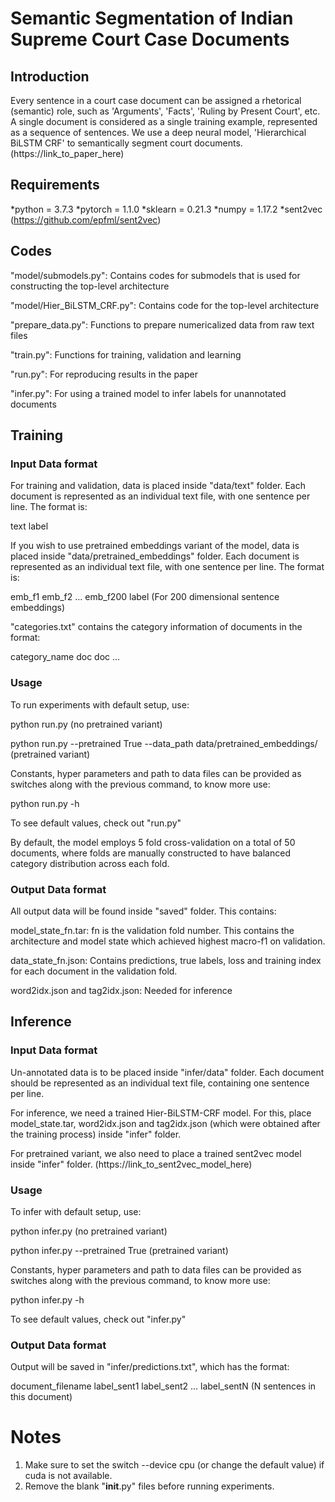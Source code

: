 # Semantic Segmentation of Indian Supreme Court Case Documents

## Introduction
Every sentence in a court case document can be assigned a rhetorical (semantic) role, such as 'Arguments', 'Facts', 'Ruling by Present Court', etc. A single document is considered as a single training example, represented as a sequence of sentences. We use a deep neural model, 'Hierarchical BiLSTM CRF' to semantically segment court documents. (https://link_to_paper_here)

## Requirements
*python = 3.7.3
*pytorch = 1.1.0
*sklearn = 0.21.3
*numpy = 1.17.2
*sent2vec (https://github.com/epfml/sent2vec)

## Codes
  
  "model/submodels.py":         Contains codes for submodels that is used for constructing the top-level architecture
  
  "model/Hier_BiLSTM_CRF.py":   Contains code for the top-level architecture
  
  "prepare_data.py":            Functions to prepare numericalized data from raw text files
  
  "train.py":                   Functions for training, validation and learning
  
  "run.py":                     For reproducing results in the paper
  
  "infer.py":                   For using a trained model to infer labels for unannotated documents

## Training
### Input Data format
For training and validation, data is placed inside "data/text" folder. Each document is represented as an individual text file, with one sentence per line. The format is: 
  
  text <TAB> label
  
If you wish to use pretrained embeddings variant of the model, data is placed inside "data/pretrained_embeddings" folder. Each document is represented as an individual text file, with one sentence per line. The format is: 
  
  emb_f1 <SPACE> emb_f2 <SPACE> ... <SPACE> emb_f200 <TAB> label  (For 200 dimensional sentence embeddings)
  
"categories.txt" contains the category information of documents in the format:
  
  category_name <TAB> doc <SPACE> doc <SPACE> ...
  
### Usage
To run experiments with default setup, use: 
  
  python run.py                                                                 (no pretrained variant)
  
  python run.py --pretrained True --data_path data/pretrained_embeddings/       (pretrained variant)

Constants, hyper parameters and path to data files can be provided as switches along with the previous command, to know more use: 
  
  python run.py -h

To see default values, check out "run.py"

By default, the model employs 5 fold cross-validation on a total of 50 documents, where folds are manually constructed to have balanced category distribution across each fold.

### Output Data format
All output data will be found inside "saved" folder. This contains:
  
  model_state_fn.tar:  fn is the validation fold number. This contains the architecture and model state which achieved highest macro-f1 on validation.
  
  data_state_fn.json:   Contains predictions, true labels, loss and training index for each document in the validation fold.
  
  word2idx.json and tag2idx.json: Needed for inference
  
## Inference
### Input Data format
Un-annotated data is to be placed inside "infer/data" folder. Each document should be represented as an individual text file, containing one sentence per line.

For inference, we need a trained Hier-BiLSTM-CRF model. For this, place model_state.tar, word2idx.json and tag2idx.json (which were obtained after the training process) inside "infer" folder.

For pretrained variant, we also need to place a trained sent2vec model inside "infer" folder. (https://link_to_sent2vec_model_here)

### Usage
To infer with default setup, use:
  
  python infer.py                       (no pretrained variant)
  
  python infer.py --pretrained True     (pretrained variant)

Constants, hyper parameters and path to data files can be provided as switches along with the previous command, to know more use: 
  
  python infer.py -h

To see default values, check out "infer.py"

### Output Data format
Output will be saved in "infer/predictions.txt", which has the format:
  
  document_filename <TAB> label_sent1 <COMMA> label_sent2 <COMMA> ... <COMMA> label_sentN     (N sentences in this document)
  
# Notes
1.  Make sure to set the switch --device cpu (or change the default value) if cuda is not available.
2.  Remove the blank "__init__.py" files before running experiments.
